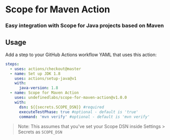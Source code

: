 # Scope for Maven Action

### Easy integration with Scope for Java projects based on Maven

## Usage

Add a step to your GitHub Actions workflow YAML that uses this action:

```yml
steps:
  - uses: actions/checkout@master
  - name: Set up JDK 1.8
    uses: actions/setup-java@v1
    with:
      java-version: 1.8 
  - name: Scope for Maven Action
    uses: undefinedlabs/scope-for-maven-action@v1.0.0
    with:
      dsn: ${{secrets.SCOPE_DSN}} #required
      executeTestPhase: true #optional - default is 'true'
      command: 'mvn verify' #optional - default is 'mvn verify'
```

> Note: This assumes that you've set your Scope DSN inside Settings > Secrets as `SCOPE_DSN`